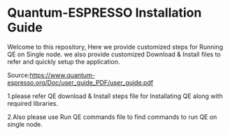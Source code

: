 # Quantum-ESPRESSO Installation Guide

Welcome to this repository, Here we provide customized steps for Running QE on Single node. we also provide customized Download & Install files to refer and quickly setup the application.

Source:https://www.quantum-espresso.org/Doc/user_guide_PDF/user_guide.pdf

1.please refer QE download & Install steps file for Installating QE along with required libraries.

2.Also please use Run QE commands file to find commands to run QE on single node.
